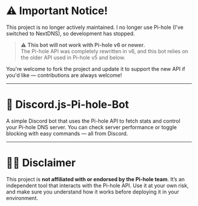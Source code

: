 # ⚠️ Important Notice!

This project is no longer actively maintained. I no longer use Pi-hole (I've switched to NextDNS), so development has stopped.

> ⚠️ **This bot will not work with Pi-hole v6 or newer.**  
> The Pi-hole API was completely rewritten in v6, and this bot relies on the older API used in Pi-hole v5 and below.

You're welcome to fork the project and update it to support the new API if you'd like — contributions are always welcome!

---

# 🍾 Discord.js-Pi-hole-Bot

A simple Discord bot that uses the Pi-hole API to fetch stats and control your Pi-hole DNS server. You can check server performance or toggle blocking with easy commands — all from Discord.

---

# 🤚🏻 Disclaimer

This project is **not affiliated with or endorsed by the Pi-hole team**. It’s an independent tool that interacts with the Pi-hole API. Use it at your own risk, and make sure you understand how it works before deploying it in your environment.
